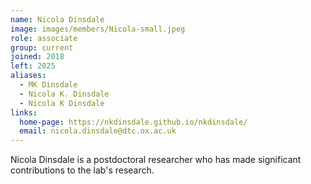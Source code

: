 ```yaml
---
name: Nicola Dinsdale
image: images/members/Nicola-small.jpeg
role: associate
group: current
joined: 2018
left: 2025
aliases:
  - MK Dinsdale
  - Nicola K. Dinsdale
  - Nicola K Dinsdale
links:
  home-page: https://nkdinsdale.github.io/nkdinsdale/
  email: nicola.dinsdale@dtc.ox.ac.uk
---
```


Nicola Dinsdale is a postdoctoral researcher who has made significant contributions to the lab's research.
